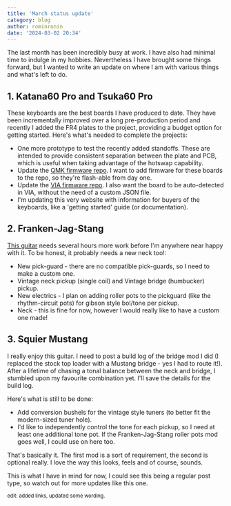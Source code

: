 ```yaml
---
title: 'March status update'
category: blog
author: rominronin
date: '2024-03-02 20:34'
---
```


The last month has been incredibly busy at work. I have also had minimal time to indulge in my hobbies. Nevertheless I
have brought some things forward, but I wanted to write an update on where I am with various things and what's left to
do.

## 1. Katana60 Pro and Tsuka60 Pro
These keyboards are the best boards I have produced to date. They have been incrementally improved over a long
pre-production period and recently I added the FR4 plates to the project, providing a budget option for getting started.
Here's what's needed to complete the projects:

- One more prototype to test the recently added standoffs. These are intended to provide consistent separation between the plate and PCB, which is useful when taking advantage of the hotswap capability.
- Update the [QMK firmware repo](https://github.com/qmk/qmk_firmware). I want to add firmware for these boards to the repo, so they're flash-able from day one.
- Update the [VIA firmware repo](https://github.com/the-via/firmware). I also want the board to be auto-detected in VIA, without the need of a custom JSON file.
- I'm updating this very website with information for buyers of the keyboards, like a 'getting started' guide (or documentation).

## 2. Franken-Jag-Stang
[This guitar](https://rominronin.net/posts/2024/my-jag-stang-part-3) needs several hours more work before I'm anywhere near happy with it. To be honest, it probably needs a new neck too!:

- New pick-guard - there are no compatible pick-guards, so I need to make a custom one.
- Vintage neck pickup (single coil) and Vintage bridge (humbucker) pickup.
- New electrics - I plan on adding roller pots to the pickguard (like the rhythm-circuit pots) for gibson style bol/tone per pickup.
- Neck - this is fine for now, however I would really like to have a custom one made!

## 3. Squier Mustang
I really enjoy this guitar. I need to post a build log of the bridge mod I did (I replaced the stock top loader with a
Mustang bridge - yes I had to route it!). After a lifetime of chasing a tonal balance between the neck and bridge, I
stumbled upon my favourite combination yet. I'll save the details for the build log.

Here's what is still to be done:

- Add conversion bushels for the vintage style tuners (to better fit the modern-sized tuner hole).
- I'd like to independently control the tone for each pickup, so I need at least one additional tone pot. If the Franken-Jag-Stang roller pots mod goes well, I could use on here too.

That's basically it. The first mod is a sort of requirement, the second is optional really. I love the way this looks,
feels and of course, sounds.

This is what I have in mind for now, I could see this being a regular post type, so watch out for more updates like this one.

<sub>edit: added links, updated some wording.</sub>
